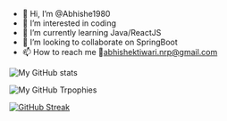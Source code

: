 - 👋 Hi, I’m @Abhishe1980
- 👀 I’m interested in coding
- 🌱 I’m currently learning Java/ReactJS
- 💞️ I’m looking to collaborate on SpringBoot
- 📫 How to reach me :email:abhishektiwari.nrp@gmail.com

![My GitHub stats](https://github-readme-stats.vercel.app/api?username=Abhishe1980&darrk&show_icons=true&theme=dracula)



![My GitHub Trpophies](https://github-profile-trophy.vercel.app/?username=Abhishe1980&theme=chalk)



[![GitHub Streak](https://streak-stats.demolab.com/?user=Abhishe1980&theme=dark)](https://git.io/streak-stats)

<!---
Abhishe1980/Abhishe1980 is a ✨ special ✨ repository because its `README.md` (this file) appears on your GitHub profile.
You can click the Preview link to take a look at your changes.
--->
